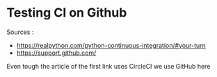# Testing CI on Github

Sources :
- https://realpython.com/python-continuous-integration/#your-turn
- https://support.github.com/

Even tough the article of the first link uses CircleCI we use GitHub here
